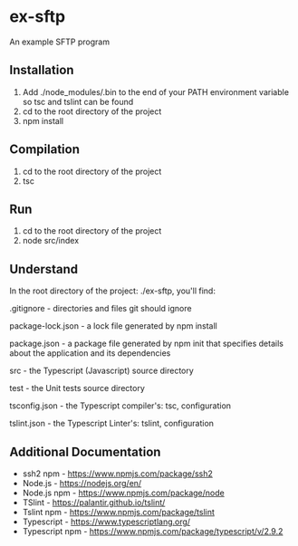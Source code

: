# ex-sftp
An example SFTP program

## Installation
1. Add ./node_modules/.bin to the end of your PATH environment variable so tsc and tslint can be found
2. cd to the root directory of the project
3. npm install

## Compilation
1. cd to the root directory of the project 
2. tsc

## Run
1. cd to the root directory of the project
2. node src/index

## Understand
In the root directory of the project: ./ex-sftp, you'll find:

.gitignore - directories and files git should ignore

package-lock.json - a lock file generated by npm install

package.json - a package file generated by npm init that specifies details about the application and its dependencies

src - the Typescript (Javascript) source directory

test - the Unit tests source directory

tsconfig.json - the Typescript compiler's: tsc, configuration

tslint.json - the Typescript Linter's: tslint, configuration

## Additional Documentation
* ssh2 npm - https://www.npmjs.com/package/ssh2
* Node.js - https://nodejs.org/en/
* Node.js npm - https://www.npmjs.com/package/node
* TSlint - https://palantir.github.io/tslint/
* Tslint npm - https://www.npmjs.com/package/tslint
* Typescript - https://www.typescriptlang.org/
* Typescript npm - https://www.npmjs.com/package/typescript/v/2.9.2
